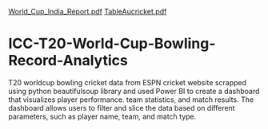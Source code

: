 [World_Cup_India_Report.pdf](https://github.com/pankajjagdale77/ICC-T20-World-Cup-Bowling-Record-Analytics/files/11262355/World_Cup_India_Report.pdf)
[TableAucricket.pdf](https://github.com/pankajjagdale77/ICC-T20-World-Cup-Bowling-Record-Analytics/files/11262361/TableAucricket.pdf)
# ICC-T20-World-Cup-Bowling-Record-Analytics
T20 worldcup bowling cricket data from ESPN cricket website scrapped using python beautifulsoup library and used Power BI to create a dashboard that visualizes player performance. team statistics, and match results. The dashboard allows users to filter and slice the data based on different parameters, such as player name, team, and match type.
